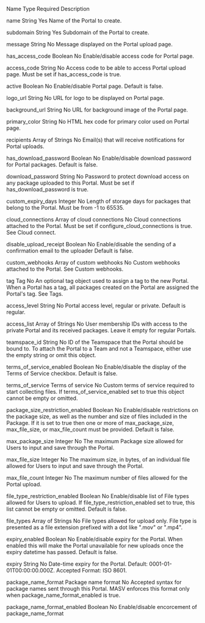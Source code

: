 Name                                Type                          Required                  Description

name                                String                        Yes                       Name of the Portal to create.

subdomain                           String                        Yes                       Subdomain of the Portal to create.

message                             String                        No                        Message displayed on the Portal upload page.

has_access_code                     Boolean                       No                        Enable/disable access code for Portal page.

access_code                         String                        No                        Access code to be able to access Portal upload page.
                                                                                            Must be set if has_access_code is true.

active                              Boolean                       No                        Enable/disable Portal page.
                                                                                            Default is false.

logo_url                            String                        No                        URL for logo to be displayed on Portal page.

background_url                      String                        No                        URL for background image of the Portal page.

primary_color                       String                        No                        HTML hex code for primary color used on Portal page.

recipients                          Array of Strings              No                        Email(s) that will receive notifications for Portal uploads.

has_download_password               Boolean                       No                        Enable/disable download password for Portal packages.
                                                                                            Default is false.

download_password                   String                        No                        Password to protect download access on any package uploaded to this Portal.
                                                                                            Must be set if has_download_password is true.

custom_expiry_days                  Integer                       No                        Length of storage days for packages that belong to the Portal.
                                                                                            Must be from -1 to 65535.

cloud_connections                   Array of cloud connections    No                        Cloud connections attached to the Portal.
                                                                                            Must be set if configure_cloud_connections is true. See Cloud connect.

disable_upload_receipt              Boolean                       No                        Enable/disable the sending of a confirmation email to the uploader
                                                                                            Default is false.

custom_webhooks                     Array of custom webhooks      No                        Custom webhooks attached to the Portal.
                                                                                            See Custom webhooks.

tag                                 Tag                           No                        An optional tag object used to assign a tag to the new Portal.
                                                                                            When a Portal has a tag, all packages created on the Portal are assigned the Portal's tag.
                                                                                            See Tags.

access_level                        String                        No                        Portal access level, regular or private. Default is regular.

access_list                         Array of Strings              No                        User membership IDs with access to the private Portal and its received packages.
                                                                                            Leave it empty for regular Portals.

teamspace_id                        String                        No                        ID of the Teamspace that the Portal should be bound to.
                                                                                            To attach the Portal to a Team and not a Teamspace, either use the empty string or omit this object.

terms_of_service_enabled            Boolean                       No                        Enable/disable the display of the Terms of Service checkbox.
                                                                                            Default is false.

terms_of_service                    Terms of service              No                        Custom terms of service required to start collecting files.
                                                                                            If terms_of_service_enabled set to true this object cannot be empty or omitted.

package_size_restriction_enabled    Boolean                       No                        Enable/disable restrictions on the package size, as well as the number and size of files included in the Package.
                                                                                            If it is set to true then one or more of max_package_size, max_file_size, or max_file_count must be provided.
                                                                                            Default is false.

max_package_size                    Integer                       No                        The maximum Package size allowed for Users to input and save through the Portal.

max_file_size                       Integer                       No                        The maximum size, in bytes, of an individual file allowed for Users to input and save through the Portal.

max_file_count                      Integer                       No                        The maximum number of files allowed for the Portal upload.

file_type_restriction_enabled       Boolean                       No                        Enable/disable list of File types allowed for Users to upload.
                                                                                            If file_type_restriction_enabled set to true, this list cannot be empty or omitted. Default is false.

file_types                          Array of Strings              No                        File types allowed for upload only.
                                                                                            File type is presented as a file extension prefixed with a dot like ".mov" or ".mp4".

expiry_enabled                      Boolean                       No                        Enable/disable expiry for the Portal.
                                                                                            When enabled this will make the Portal unavailable for new uploads once the expiry datetime has passed.
                                                                                            Default is false.

expiry                              String                        No                        Date-time expiry for the Portal.
                                                                                            Default: 0001-01-01T00:00:00.000Z.
                                                                                            Accepted Format: ISO 8601.

package_name_format                 Package name format           No                        Accepted syntax for package names sent through this Portal.
                                                                                            MASV enforces this format only when package_name_format_enabled is true.
                                                                                            
package_name_format_enabled         Boolean                       No                        Enable/disable encorcement of package_name_format